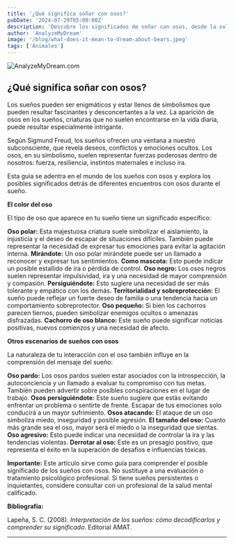 ```yaml
---
title: '¿Qué significa soñar con osos?'
pubDate: '2024-07-29T05:00:00Z'
description: 'Descubre los significados de soñar con osos, desde la soledad y la ira hasta la perseverancia y el éxito.'
author: 'AnalyzeMyDream'
image: '/blog/what-does-it-mean-to-dream-about-bears.jpeg'
tags: ['Animales']
---
```


![AnalyzeMyDream.com](/blog/what-does-it-mean-to-dream-about-bears.jpeg)

## ¿Qué significa soñar con osos?

Los sueños pueden ser enigmáticos y estar llenos de simbolismos que pueden resultar fascinantes y desconcertantes a la vez. La aparición de osos en los sueños, criaturas que no suelen encontrarse en la vida diaria, puede resultar especialmente intrigante. 

Según Sigmund Freud, los sueños ofrecen una ventana a nuestro subconsciente, que revela deseos, conflictos y emociones ocultos. Los osos, en su simbolismo, suelen representar fuerzas poderosas dentro de nosotros: fuerza, resiliencia, instintos maternales e incluso ira. 

Esta guía se adentra en el mundo de los sueños con osos y explora los posibles significados detrás de diferentes encuentros con osos durante el sueño. 

**El color del oso**

El tipo de oso que aparece en tu sueño tiene un significado específico:

**Oso polar:** Esta majestuosa criatura suele simbolizar el aislamiento, la injusticia y el deseo de escapar de situaciones difíciles. También puede representar la necesidad de expresar tus emociones para evitar la agitación interna. 
**Mirándote:** Un oso polar mirándote puede ser un llamado a reconocer y expresar tus sentimientos. 
**Como mascota:** Esto puede indicar un posible estallido de ira o pérdida de control. 
**Oso negro:** Los osos negros suelen representar impulsividad, ira y una necesidad de mayor comprensión y compasión. 
**Persiguiéndote:** Esto sugiere una necesidad de ser más tolerante y empático con los demás. 
**Territorialidad y sobreprotección:** El sueño puede reflejar un fuerte deseo de familia o una tendencia hacia un comportamiento sobreprotector. 
**Oso pequeño:** Si bien los cachorros parecen tiernos, pueden simbolizar enemigos ocultos o amenazas disfrazadas. 
**Cachorro de oso blanco:** Este sueño puede significar noticias positivas, nuevos comienzos y una necesidad de afecto. 

**Otros escenarios de sueños con osos**

La naturaleza de tu interacción con el oso también influye en la comprensión del mensaje del sueño:

**Oso pardo:** Los osos pardos suelen estar asociados con la introspección, la autoconciencia y un llamado a evaluar tu compromiso con tus metas. También pueden advertir sobre posibles conspiraciones en el lugar de trabajo.
**Osos persiguiéndote:** Este sueño sugiere que estás evitando enfrentar un problema o sentirte de frente. Escapar de tus emociones solo conducirá a un mayor sufrimiento.
**Osos atacando:** El ataque de un oso simboliza miedo, inseguridad y posible agresión. 
**El tamaño del oso:** Cuanto más grande sea el oso, mayor será el miedo o la inseguridad que sientas.
**Oso agresivo:** Esto puede indicar una necesidad de controlar la ira y las tendencias violentas.
**Derrotar al oso:** Este es un presagio positivo, que representa el éxito en la superación de desafíos e influencias tóxicas.

**Importante:** Este artículo sirve como guía para comprender el posible significado de los sueños con osos. No sustituye a una evaluación o tratamiento psicológico profesional. Si tiene sueños persistentes o inquietantes, considere consultar con un profesional de la salud mental calificado.

**Bibliografía:**

Lapeña, S. C. (2008). *Interpretación de los sueños: cómo decodificarlos y comprender su significado*. Editorial AMAT.

---
